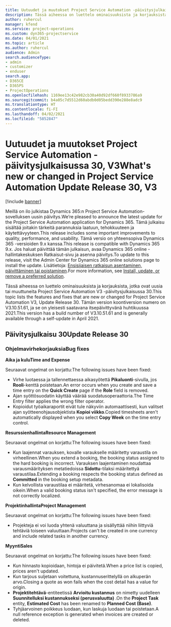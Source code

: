 ```yaml
---
title: Uutuudet ja muutokset Project Service Automation -päivitysjulkaisussa 30, V3
description: Tässä aiheessa on luettelo ominaisuuksista ja korjauksista, jotka ovat käytettävissä Project Service Automation -päivitysjulkaisussa 30, V3.
author: ruhercul
manager: kfend
ms.service: project-operations
ms.custom: dyn365-projectservice
ms.date: 04/01/2021
ms.topic: article
ms.author: ruhercul
audience: Admin
search.audienceType:
- admin
- customizer
- enduser
search.app:
- D365CE
- D365PS
- ProjectOperations
ms.openlocfilehash: 1169ee13c42e982cb30a40d92df660f8933786a9
ms.sourcegitcommit: b4a05c7d5512d60abdb0d05bedd390e288e8adc9
ms.translationtype: HT
ms.contentlocale: fi-FI
ms.lasthandoff: 04/02/2021
ms.locfileid: "5852847"
---
```

# <a name="whats-new-or-changed-in-project-service-automation-update-release-30-v3"></a><span data-ttu-id="6bebd-103">Uutuudet ja muutokset Project Service Automation -päivitysjulkaisussa 30, V3</span><span class="sxs-lookup"><span data-stu-id="6bebd-103">What's new or changed in Project Service Automation Update Release 30, V3</span></span>

[!include [banner](../includes/psa-now-project-operations.md)]

<span data-ttu-id="6bebd-104">Meillä on ilo julkistaa Dynamics 365:n Project Service Automation-sovelluksen uusin päivitys.</span><span class="sxs-lookup"><span data-stu-id="6bebd-104">We’re pleased to announce the latest update for the Project Service Automation application for Dynamics 365.</span></span> <span data-ttu-id="6bebd-105">Tämä julkaisu sisältää joitakin tärkeitä parannuksia laatuun, tehokkuuteen ja käytettävyyteen.</span><span class="sxs-lookup"><span data-stu-id="6bebd-105">This release includes some important improvements to quality, performance, and usability.</span></span> <span data-ttu-id="6bebd-106">Tämä versio on yhteensopiva Dynamics 365 -versioiden 9.x kanssa.</span><span class="sxs-lookup"><span data-stu-id="6bebd-106">This release is compatible with Dynamics 365 9.x.</span></span> <span data-ttu-id="6bebd-107">Jos haluat päivittää tämän julkaisun, avaa Dynamics 365 online -hallintakeskuksen Ratkaisut-sivu ja asenna päivitys.</span><span class="sxs-lookup"><span data-stu-id="6bebd-107">To update to this release, visit the Admin Center for Dynamics 365 online solutions page to install the update.</span></span> <span data-ttu-id="6bebd-108">Lisätietoja: [Ensisijaisen ratkaisun asentaminen, päivittäminen tai poistaminen](https://docs.microsoft.com/power-platform/admin/install-remove-preferred-solution).</span><span class="sxs-lookup"><span data-stu-id="6bebd-108">For more information, see [Install, update, or remove a preferred solution](https://docs.microsoft.com/power-platform/admin/install-remove-preferred-solution).</span></span>

<span data-ttu-id="6bebd-109">Tässä aiheessa on luettelo ominaisuuksista ja korjauksista, jotka ovat uusia tai muuttuneita Project Service Automation V3 -päivitysjulkaisussa 30.</span><span class="sxs-lookup"><span data-stu-id="6bebd-109">This topic lists the features and fixes that are new or changed for Project Service Automation V3, Update Release 30.</span></span> <span data-ttu-id="6bebd-110">Tämän version koontiversion numero on V3.10.51.61, ja se on yleisesti saatavana itsepäivittyvänä huhtikuussa 2021.</span><span class="sxs-lookup"><span data-stu-id="6bebd-110">This version has a build number of V3.10.51.61 and is generally available through a self-update in April 2021.</span></span>

## <a name="update-release-30"></a><span data-ttu-id="6bebd-111">Päivitysjulkaisu 30</span><span class="sxs-lookup"><span data-stu-id="6bebd-111">Update Release 30</span></span>

### <a name="bug-fixes"></a><span data-ttu-id="6bebd-112">Ohjelmavirhekorjauksia</span><span class="sxs-lookup"><span data-stu-id="6bebd-112">Bug fixes</span></span>

<span data-ttu-id="6bebd-113">**Aika ja kulu**</span><span class="sxs-lookup"><span data-stu-id="6bebd-113">**Time and Expense**</span></span>

<span data-ttu-id="6bebd-114">Seuraavat ongelmat on korjattu:</span><span class="sxs-lookup"><span data-stu-id="6bebd-114">The following issues have been fixed:</span></span>

- <span data-ttu-id="6bebd-115">Virhe luotaessa ja tallennettaessa aikasyötettä **Pikaluonti**-sivulla, jos **Rooli**-kenttä poistetaan.</span><span class="sxs-lookup"><span data-stu-id="6bebd-115">An error occurs when you create and save a time entry on the **Quick Create** page if the **Role** field is removed.</span></span>
- <span data-ttu-id="6bebd-116">Ajan syöttösuodatin käyttää väärää suodatusoperaattoria.</span><span class="sxs-lookup"><span data-stu-id="6bebd-116">The Time Entry filter applies the wrong filter operator.</span></span>
- <span data-ttu-id="6bebd-117">Kopioidut työaikaraportit eivät tule näkyviin automaattisesti, kun valitset ajan syötteenohjausobjektista **Kopioi viikko**.</span><span class="sxs-lookup"><span data-stu-id="6bebd-117">Copied timesheets aren't automatically displayed when you select **Copy Week** on the time entry control.</span></span>

<span data-ttu-id="6bebd-118">**Resurssienhallinta**</span><span class="sxs-lookup"><span data-stu-id="6bebd-118">**Resource Management**</span></span>

<span data-ttu-id="6bebd-119">Seuraavat ongelmat on korjattu:</span><span class="sxs-lookup"><span data-stu-id="6bebd-119">The following issues have been fixed:</span></span>

- <span data-ttu-id="6bebd-120">Kun laajennat varauksen, kovalle varaukselle määritetty varaustila on virheellinen.</span><span class="sxs-lookup"><span data-stu-id="6bebd-120">When you extend a booking, the booking status assigned to the hard booking is incorrect.</span></span> <span data-ttu-id="6bebd-121">Varauksen laajentaminen noudattaa varausmäärityksen metatiedoissa **Sidottu**-tilaksi määritettyä varaustilaa.</span><span class="sxs-lookup"><span data-stu-id="6bebd-121">Extending a booking respects the booking status defined as **Committed** in the booking setup metadata.</span></span>
- <span data-ttu-id="6bebd-122">Kun kelvollista varaustilaa ei määritetä, virhesanomaa ei lokalisoida oikein.</span><span class="sxs-lookup"><span data-stu-id="6bebd-122">When a valid booking status isn't specified, the error message is not correctly localized.</span></span>

<span data-ttu-id="6bebd-123">**Projektinhallinta**</span><span class="sxs-lookup"><span data-stu-id="6bebd-123">**Project Management**</span></span>

<span data-ttu-id="6bebd-124">Seuraavat ongelmat on korjattu:</span><span class="sxs-lookup"><span data-stu-id="6bebd-124">The following issues have been fixed:</span></span>

- <span data-ttu-id="6bebd-125">Projekteja ei voi luoda yhtenä valuuttana ja sisällyttää niihin liittyviä tehtäviä toiseen valuuttaan.</span><span class="sxs-lookup"><span data-stu-id="6bebd-125">Projects can't be created in one currency and include related tasks in another currency.</span></span>

<span data-ttu-id="6bebd-126">**Myynti**</span><span class="sxs-lookup"><span data-stu-id="6bebd-126">**Sales**</span></span>

<span data-ttu-id="6bebd-127">Seuraavat ongelmat on korjattu:</span><span class="sxs-lookup"><span data-stu-id="6bebd-127">The following issues have been fixed:</span></span>

- <span data-ttu-id="6bebd-128">Kun hinnasto kopioidaan, hintoja ei päivitetä.</span><span class="sxs-lookup"><span data-stu-id="6bebd-128">When a price list is copied, prices aren't updated.</span></span>
- <span data-ttu-id="6bebd-129">Kun tarjous suljetaan voitettuna, kustannuserittelyllä on alkuperän arvo.</span><span class="sxs-lookup"><span data-stu-id="6bebd-129">Closing a quote as won fails when the cost detail has a value for origin.</span></span>
- <span data-ttu-id="6bebd-130">**Projektitehtävä**-entiteetissä **Arvioitu kustannus** on nimetty uudelleen **Suunnitelluksi kustannukseksi (perusvaluutta)** .</span><span class="sxs-lookup"><span data-stu-id="6bebd-130">On the **Project Task** entity, **Estimated Cost** has been renamed to **Planned Cost (Base)**.</span></span>
- <span data-ttu-id="6bebd-131">Tyhjäarvoinen poikkeus luodaan, kun laskuja luodaan tai poistetaan.</span><span class="sxs-lookup"><span data-stu-id="6bebd-131">A null reference exception is generated when invoices are created or deleted.</span></span>
